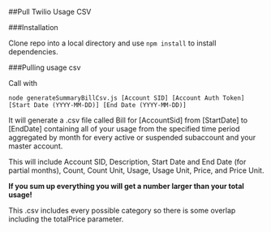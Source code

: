 ##Pull Twilio Usage CSV

###Installation


Clone repo into a local directory and use `npm install` to install dependencies.

###Pulling usage csv

Call with 
```
node generateSummaryBillCsv.js [Account SID] [Account Auth Token] [Start Date (YYYY-MM-DD)] [End Date (YYYY-MM-DD)]
```

It will generate a .csv file called Bill for [AccountSid] from [StartDate] to [EndDate] containing all of your usage from the specified time period aggregated by month for every active or suspended subaccount and your master account.

This will include Account SID, Description, Start Date and End Date (for partial months), Count, Count Unit, Usage, Usage Unit, Price,  and Price Unit.

**If you sum up everything you will get a number larger than your total usage!**

This .csv includes every possible category so there is some overlap including the totalPrice parameter.
